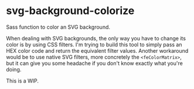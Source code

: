 # svg-background-colorize
Sass function to color an SVG background.

When dealing with SVG backgrounds, the only way you have to change its color is by using CSS filters. I'm trying to build this tool to simply pass an HEX color code and return the equivalent filter values.
Another workaround would be to use native SVG filters, more concretely the `<feColorMatrix>`, but it can give you some headache if you don't know exactly what you're doing.

This is a WIP.
